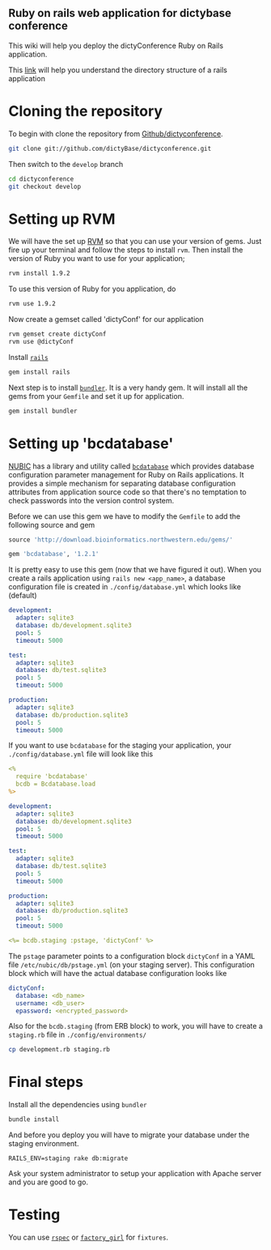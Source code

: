 ## Ruby on rails web application for dictybase conference 

This wiki will help you deploy the dictyConference Ruby on Rails application.

This [link](http://www.tutorialspoint.com/ruby-on-rails/rails-directory-structure.htm) will help you understand the directory structure of a rails application

# Cloning the repository
To begin with clone the repository from [Github/dictyconference](https://github.com/dictyBase/dictyconference/tree/feature/trial).
 
```bash
git clone git://github.com/dictyBase/dictyconference.git
```
Then switch to the ```develop``` branch

```bash
cd dictyconference
git checkout develop
```

# Setting up RVM
We will have the set up [RVM](https://rvm.beginrescueend.com/) so that you can use your version of gems. Just fire up your terminal and follow the steps to install ```rvm```.
Then install the version of Ruby you want to use for your application;

```bash
rvm install 1.9.2
```

To use this version of Ruby for you application, do

```bash
rvm use 1.9.2
```

Now create a gemset called 'dictyConf' for our application

```bash
rvm gemset create dictyConf
rvm use @dictyConf
```

Install [```rails```](http://rubyonrails.org/)

```bash
gem install rails
```

Next step is to install [```bundler```](http://gembundler.com/). It is a very handy gem. It will install all the gems from your ```Gemfile``` and set it up for application.

```bash
gem install bundler
```

# Setting up 'bcdatabase'
[NUBIC](http://www.nucats.northwestern.edu/clinical-research-resources/data-collection-biomedical-informatics-and-nubic/bioinformatics-overview.html) has a library and utility called [```bcdatabase```](https://github.com/NUBIC/bcdatabase) which provides database configuration parameter management for Ruby on Rails applications. It provides a simple mechanism for separating database configuration attributes from application source code so that there's no temptation to check passwords into the version control system.

Before we can use this gem we have to modify the ```Gemfile``` to add the following source and gem

```ruby
source 'http://download.bioinformatics.northwestern.edu/gems/'

gem 'bcdatabase', '1.2.1'
```

It is pretty easy to use this gem (now that we have figured it out). When you create a rails application using ```rails new <app_name>```, a database configuration file is created in ```./config/database.yml``` which looks like (default)

```yaml
development:
  adapter: sqlite3
  database: db/development.sqlite3
  pool: 5
  timeout: 5000

test:
  adapter: sqlite3
  database: db/test.sqlite3
  pool: 5
  timeout: 5000

production:
  adapter: sqlite3
  database: db/production.sqlite3
  pool: 5
  timeout: 5000
```

If you want to use ```bcdatabase``` for the staging your application, your ```./config/database.yml``` file will look like this

```yaml
<%
  require 'bcdatabase'
  bcdb = Bcdatabase.load
%>

development:
  adapter: sqlite3
  database: db/development.sqlite3
  pool: 5
  timeout: 5000

test:
  adapter: sqlite3
  database: db/test.sqlite3
  pool: 5
  timeout: 5000

production:
  adapter: sqlite3
  database: db/production.sqlite3
  pool: 5
  timeout: 5000

<%= bcdb.staging :pstage, 'dictyConf' %>
```

The ```pstage``` parameter points to a configuration block ```dictyConf``` in a YAML file ```/etc/nubic/db/pstage.yml``` (on your staging server). This configuration block which will have the actual database configuration looks like

```yaml
dictyConf:
  database: <db_name>
  username: <db_user>
  epassword: <encrypted_password>
```

Also for the ```bcdb.staging``` (from ERB block) to work, you will have to create a ```staging.rb``` file in ```./config/environments/```

```bash
cp development.rb staging.rb
```

# Final steps
Install all the dependencies using ```bundler```

```bash
bundle install
```

And before you deploy you will have to migrate your database under the staging environment.

```rails
RAILS_ENV=staging rake db:migrate
```

Ask your system administrator to setup your application with Apache server and you are good to go.

# Testing
You can use [```rspec```](http://rspec.info/) or [```factory_girl```](https://github.com/thoughtbot/factory_girl) for ```fixtures```.
